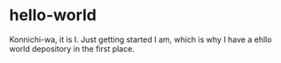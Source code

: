 # hello-world
Konnichi-wa, it is I. Just getting started I am, which is why I have a ehllo world depository in the first place.
